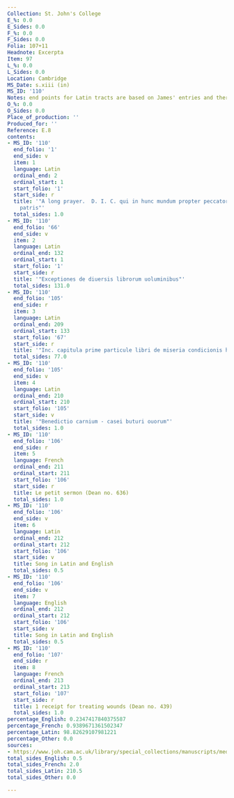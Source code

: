```yaml
---
Collection: St. John's College
E_%: 0.0
E_Sides: 0.0
F_%: 0.0
F_Sides: 0.0
Folia: 107+11
Headnote: Excerpta
Item: 97
L_%: 0.0
L_Sides: 0.0
Location: Cambridge
MS_Date: s.xiii (in)
MS_ID: '110'
Notes: end points for Latin tracts are based on James' entries and therefore approximate
O_%: 0.0
O_Sides: 0.0
Place_of_production: ''
Produced_for: ''
Reference: E.8
contents:
- MS_ID: '110'
  end_folio: '1'
  end_side: v
  item: 1
  language: Latin
  ordinal_end: 2
  ordinal_start: 1
  start_folio: '1'
  start_side: r
  title: '"A long prayer.  D. I. C. qui in hunc mundum propter peccatores de sinu
    patris"'
  total_sides: 1.0
- MS_ID: '110'
  end_folio: '66'
  end_side: v
  item: 2
  language: Latin
  ordinal_end: 132
  ordinal_start: 1
  start_folio: '1'
  start_side: r
  title: '"Exceptiones de diuersis librorum uoluminibus"'
  total_sides: 131.0
- MS_ID: '110'
  end_folio: '105'
  end_side: r
  item: 3
  language: Latin
  ordinal_end: 209
  ordinal_start: 133
  start_folio: '67'
  start_side: r
  title: '"Inc. capitula prime particule libri de miseria condicionis humane"'
  total_sides: 77.0
- MS_ID: '110'
  end_folio: '105'
  end_side: v
  item: 4
  language: Latin
  ordinal_end: 210
  ordinal_start: 210
  start_folio: '105'
  start_side: v
  title: '"Benedictio carnium - casei buturi ouorum"'
  total_sides: 1.0
- MS_ID: '110'
  end_folio: '106'
  end_side: r
  item: 5
  language: French
  ordinal_end: 211
  ordinal_start: 211
  start_folio: '106'
  start_side: r
  title: Le petit sermon (Dean no. 636)
  total_sides: 1.0
- MS_ID: '110'
  end_folio: '106'
  end_side: v
  item: 6
  language: Latin
  ordinal_end: 212
  ordinal_start: 212
  start_folio: '106'
  start_side: v
  title: Song in Latin and English
  total_sides: 0.5
- MS_ID: '110'
  end_folio: '106'
  end_side: v
  item: 7
  language: English
  ordinal_end: 212
  ordinal_start: 212
  start_folio: '106'
  start_side: v
  title: Song in Latin and English
  total_sides: 0.5
- MS_ID: '110'
  end_folio: '107'
  end_side: r
  item: 8
  language: French
  ordinal_end: 213
  ordinal_start: 213
  start_folio: '107'
  start_side: r
  title: 1 receipt for treating wounds (Dean no. 439)
  total_sides: 1.0
percentage_English: 0.2347417840375587
percentage_French: 0.9389671361502347
percentage_Latin: 98.82629107981221
percentage_Other: 0.0
sources:
- https://www.joh.cam.ac.uk/library/special_collections/manuscripts/medieval_manuscripts/medman/E_8.htm
total_sides_English: 0.5
total_sides_French: 2.0
total_sides_Latin: 210.5
total_sides_Other: 0.0

---
```

